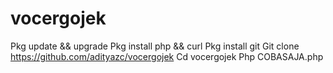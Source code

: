 # vocergojek
Pkg update && upgrade
Pkg install php && curl
Pkg install git
Git clone https://github.com/adityazc/vocergojek
Cd vocergojek
Php COBASAJA.php
